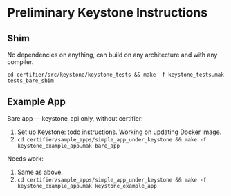# Preliminary Keystone Instructions

## Shim

No dependencies on anything, can build on any architecture and with any compiler.

`cd certifier/src/keystone/keystone_tests && make -f keystone_tests.mak tests_bare_shim`

## Example App

Bare app -- keystone_api only, without certifier:

1. Set up Keystone: todo instructions. Working on updating Docker image.
2. `cd certifier/sample_apps/simple_app_under_keystone && make -f keystone_example_app.mak bare_app`

Needs work:

1. Same as above.
2. `cd certifier/sample_apps/simple_app_under_keystone && make -f keystone_example_app.mak keystone_example_app`